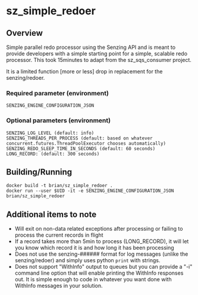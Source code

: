# sz_simple_redoer

## Overview
Simple parallel redo processor using the Senzing API and is meant to provide developers with a simple starting point for a simple, scalable redo processor.  This took 15minutes to adapt from the sz_sqs_consumer project.

It is a limited function [more or less] drop in replacement for the senzing/redoer.


### Required parameter (environment)
```
SENZING_ENGINE_CONFIGURATION_JSON
```

### Optional parameters (environment)
```
SENZING_LOG_LEVEL (default: info)
SENZING_THREADS_PER_PROCESS (default: based on whatever concurrent.futures.ThreadPoolExecutor chooses automatically)
SENZING_REDO_SLEEP_TIME_IN_SECONDS (default: 60 seconds)
LONG_RECORD: (default: 300 seconds)
```

## Building/Running
```
docker build -t brian/sz_simple_redoer .
docker run --user $UID -it -e SENZING_ENGINE_CONFIGURATION_JSON brian/sz_simple_redoer
```

## Additional items to note
 * Will exit on non-data related exceptions after processing or failing to process the current records in flight
 * If a record takes more than 5min to process (LONG_RECORD), it will let you know which record it is and how long it has been processing
 * Does not use the senzing-###### format for log messages (unlike the senzing/redoer) and simply uses python `print` with strings.
 * Does not support "WithInfo" output to queues but you can provide a "-i" command line option that will enable printing the WithInfo responses out.  It is simple enough to code in whatever you want done with WithInfo messages in your solution.
